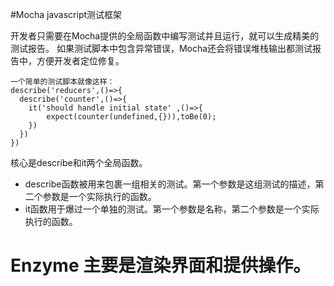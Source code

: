 #Mocha
javascript测试框架

开发者只需要在Mocha提供的全局函数中编写测试并且运行，就可以生成精美的测试报告。
如果测试脚本中包含异常错误，Mocha还会将错误堆栈输出都测试报告中，方便开发者定位修复。

    一个简单的测试脚本就像这样：
    describe('reducers',()=>{
      describe('counter',()=>{
        it('should handle initial state' ,()=>{
            expect(counter(undefined,{})),toBe(0);
        })
      })
    })
核心是describe和it两个全局函数。    

-  describe函数被用来包裹一组相关的测试。第一个参数是这组测试的描述，第二个参数是一个实际执行的函数。
-  it函数用于爆过一个单独的测试。第一个参数是名称，第二个参数是一个实际执行的函数。


# Enzyme 主要是渲染界面和提供操作。
